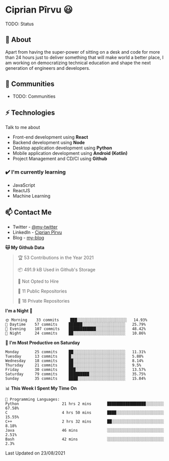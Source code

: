 # Ciprian Pîrvu 😃

TODO: Status

## 🧐 About

Apart from having the super-power of sitting on a desk and code for more than 24 hours just to deliver something that will make world a better place, I am working on democratizing technical education and shape the next generation of engineers and developers.

## 👯 Communities

-   TODO: Communities

## ⚡ Technologies

Talk to me about

-   Front-end development using **React**
-   Backend development using **Node**
-   Desktop application development using **Python**
-   Mobile application development using **Android (Kotlin)**
-   Project Management and CD/CI using **Github**

### ✔️ I'm currently learning

-   JavaScript
-   ReactJS
-   Machine Learning

## 📫 Contact Me

-   Twitter - [@my-twitter]()
-   LinkedIn - [Ciprian Pîrvu](https://www.linkedin.com/in/p%C3%AErvu-ciprian-cristian-4415991b1/)
-   Blog - [my-blog]()

<!--START_SECTION:waka-->
**🐱 My Github Data** 

> 🏆 53 Contributions in the Year 2021
 > 
> 📦 491.9 kB Used in Github's Storage 
 > 
> 🚫 Not Opted to Hire
 > 
> 📜 11 Public Repositories 
 > 
> 🔑 18 Private Repositories  
 > 
**I'm a Night 🦉** 

```text
🌞 Morning    33 commits     ███░░░░░░░░░░░░░░░░░░░░░░   14.93% 
🌆 Daytime    57 commits     ██████░░░░░░░░░░░░░░░░░░░   25.79% 
🌃 Evening    107 commits    ████████████░░░░░░░░░░░░░   48.42% 
🌙 Night      24 commits     ██░░░░░░░░░░░░░░░░░░░░░░░   10.86%

```
📅 **I'm Most Productive on Saturday** 

```text
Monday       25 commits     ██░░░░░░░░░░░░░░░░░░░░░░░   11.31% 
Tuesday      13 commits     █░░░░░░░░░░░░░░░░░░░░░░░░   5.88% 
Wednesday    18 commits     ██░░░░░░░░░░░░░░░░░░░░░░░   8.14% 
Thursday     21 commits     ██░░░░░░░░░░░░░░░░░░░░░░░   9.5% 
Friday       30 commits     ███░░░░░░░░░░░░░░░░░░░░░░   13.57% 
Saturday     79 commits     █████████░░░░░░░░░░░░░░░░   35.75% 
Sunday       35 commits     ████░░░░░░░░░░░░░░░░░░░░░   15.84%

```


📊 **This Week I Spent My Time On** 

```text
💬 Programming Languages: 
Python                   21 hrs 2 mins       █████████████████░░░░░░░░   67.58% 
C                        4 hrs 50 mins       ████░░░░░░░░░░░░░░░░░░░░░   15.55% 
C++                      2 hrs 32 mins       ██░░░░░░░░░░░░░░░░░░░░░░░   8.18% 
Java                     46 mins             ░░░░░░░░░░░░░░░░░░░░░░░░░   2.51% 
Bash                     42 mins             ░░░░░░░░░░░░░░░░░░░░░░░░░   2.3%

```


 Last Updated on 23/08/2021
<!--END_SECTION:waka-->
